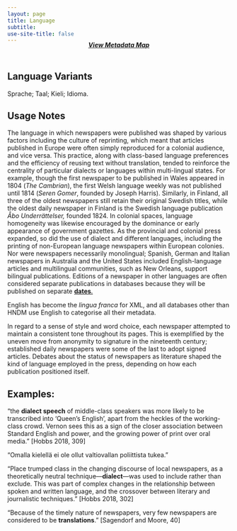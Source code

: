 ```yaml
---
layout: page
title: Language
subtitle:  
use-site-title: false
---
```


<h4 style="text-align:center;font-style:italic;margin-top:-20px;margin-bottom:50px;"><a href="../../maps/language">View Metadata Map</a></h4>

## Language Variants

Sprache; Taal; Kieli; Idioma.

## Usage Notes

The language in which newspapers were published was shaped by
various factors including the culture of reprinting, which meant that
articles published in Europe were often simply reproduced for a colonial
audience, and vice versa. This practice, along with class-based language
preferences and the efficiency of reusing text without translation,
tended to reinforce the centrality of particular dialects or languages
within multi-lingual states. For example, though the first newspaper to
be published in Wales appeared in 1804 (*The Cambrian*), the first Welsh
language weekly was not published until 1814 (*Seren Gomer*, founded by
Joseph Harris). Similarly, in Finland, all three of the oldest
newspapers still retain their original Swedish titles, while the oldest
daily newspaper in Finland is the Swedish language publication *Åbo
Underrättelser,* founded 1824. In colonial spaces, language homogeneity
was likewise encouraged by the dominance or early appearance of
government gazettes. As the provincial and colonial press expanded, so
did the use of dialect and different languages, including the printing
of non-European language newspapers within European colonies. Nor were
newspapers necessarily monolingual; Spanish, German and Italian
newspapers in Australia and the United States included English-language
articles and multilingual communities, such as New Orleans, support
bilingual publications. Editions of a newspaper in other languages are
often considered separate publications in databases because they will be
published on separate [**dates**.](../date)

English has become the *lingua franca* for XML, and all databases other
than HNDM use English to categorise all their metadata.

In regard to a sense of style and word choice, each newspaper
attempted to maintain a consistent tone throughout its pages. This is
exemplified by the uneven move from anonymity to signature in the
nineteenth century; established daily newspapers were some of the last
to adopt signed articles. Debates about the status of newspapers as
literature shaped the kind of language employed in the press, depending
on how each publication positioned itself.

## Examples:

“the **dialect speech** of middle-class speakers was more likely to
    be transcribed into ‘Queen’s English’, apart from the heckles of the
    working-class crowd. Vernon sees this as a sign of the closer
    association between Standard English and power, and the growing
    power of print over oral media.” \[Hobbs 2018, 309\]

“Omalla kielellä ei ole ollut valtiovallan poliittista tukea.”

“Place trumped class in the changing discourse of local newspapers,
    as a theoretically neutral technique—**dialect**—was used to include
    rather than exclude. This was part of complex changes in the
    relationship between spoken and written language, and the crossover
    between literary and journalistic techniques.” \[Hobbs 2018, 302\]

“Because of the timely nature of newspapers, very few newspapers are
    considered to be **translations**.” \[Sagendorf and
    Moore,
    40\]
